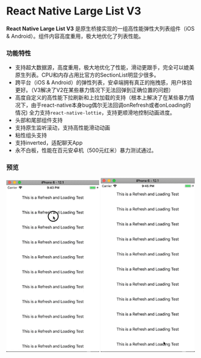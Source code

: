 # **React Native Large List V3**
**React Native Large List V3** 是原生桥接实现的一组高性能弹性大列表组件（iOS & Android）。组件内容高度重用，极大地优化了列表性能。

### 功能特性

* 支持超大数据源，高度重用，极大地优化了性能，滑动更跟手，完全可以媲美原生列表。CPU和内存占用比官方的SectionList明显少很多。
* 跨平台（iOS & Android）的弹性列表，安卓端拥有真正的拖拽感，用户体验更好。（V3解决了V2在某些暴力情况下无法回弹到正确位置的问题）
* 高度自定义的高性能下拉刷新和上拉加载的支持（根本上解决了在某些暴力情况下，由于react-native本身bug偶尔无法回调onRefresh或者onLoading的情况) 全力支持`react-native-lottie`，支持更顺滑地控制动画进度。
* 头部和尾部组件支持
* 支持原生监听滚动，支持高性能滑动动画
* 粘性组头支持
* 支持inverted，适配聊天App
* 永不白板，性能在百元安卓机（500元红米）暴力测试通过。

### 预览
![Refreshing](../res/LottieRefreshing.gif)
![Loading](../res/LottieLoading.gif)
